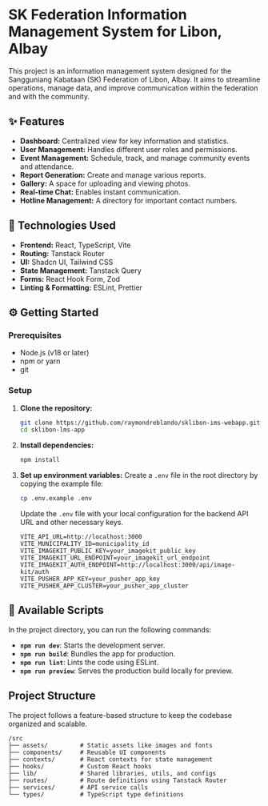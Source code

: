 # SK Federation Information Management System for Libon, Albay

This project is an information management system designed for the Sangguniang Kabataan (SK) Federation of Libon, Albay. It aims to streamline operations, manage data, and improve communication within the federation and with the community.

## ✨ Features

- **Dashboard:** Centralized view for key information and statistics.
- **User Management:** Handles different user roles and permissions.
- **Event Management:** Schedule, track, and manage community events and attendance.
- **Report Generation:** Create and manage various reports.
- **Gallery:** A space for uploading and viewing photos.
- **Real-time Chat:** Enables instant communication.
- **Hotline Management:** A directory for important contact numbers.

## 🚀 Technologies Used

- **Frontend:** React, TypeScript, Vite
- **Routing:** Tanstack Router
- **UI:** Shadcn UI, Tailwind CSS
- **State Management:** Tanstack Query
- **Forms:** React Hook Form, Zod
- **Linting & Formatting:** ESLint, Prettier

## ⚙️ Getting Started

### Prerequisites

- Node.js (v18 or later)
- npm or yarn
- git

### Setup

1.  **Clone the repository:**
    ```bash
    git clone https://github.com/raymondreblando/sklibon-ims-webapp.git
    cd sklibon-lms-app
    ```

2.  **Install dependencies:**
    ```bash
    npm install
    ```

3.  **Set up environment variables:**
    Create a `.env` file in the root directory by copying the example file:
    ```bash
    cp .env.example .env
    ```
    Update the `.env` file with your local configuration for the backend API URL and other necessary keys.

    ```env
    VITE_API_URL=http://localhost:3000
    VITE_MUNICIPALITY_ID=municipality_id
    VITE_IMAGEKIT_PUBLIC_KEY=your_imagekit_public_key
    VITE_IMAGEKIT_URL_ENDPOINT=your_imagekit_url_endpoint
    VITE_IMAGEKIT_AUTH_ENDPOINT=http://localhost:3000/api/image-kit/auth
    VITE_PUSHER_APP_KEY=your_pusher_app_key
    VITE_PUSHER_APP_CLUSTER=your_pusher_app_cluster
    ```

## 📜 Available Scripts

In the project directory, you can run the following commands:

- **`npm run dev`**: Starts the development server.
- **`npm run build`**: Bundles the app for production.
- **`npm run lint`**: Lints the code using ESLint.
- **`npm run preview`**: Serves the production build locally for preview.

## Project Structure

The project follows a feature-based structure to keep the codebase organized and scalable.

```
/src
├── assets/         # Static assets like images and fonts
├── components/     # Reusable UI components
├── contexts/       # React contexts for state management
├── hooks/          # Custom React hooks
├── lib/            # Shared libraries, utils, and configs
├── routes/         # Route definitions using Tanstack Router
├── services/       # API service calls
└── types/          # TypeScript type definitions
```
